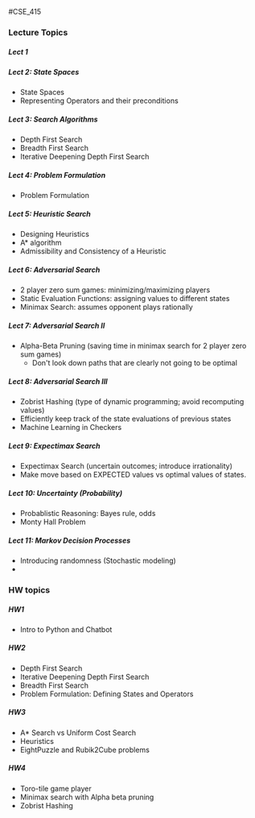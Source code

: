 #CSE_415

### Lecture Topics

##### Lect 1


##### Lect 2: State Spaces
- State Spaces
- Representing Operators and their preconditions

##### Lect 3: Search Algorithms
- Depth First Search
- Breadth First Search 
- Iterative Deepening Depth First Search

##### Lect 4: Problem Formulation
- Problem Formulation


##### Lect 5: Heuristic Search
- Designing Heuristics
- A\* algorithm
- Admissibility and Consistency of a Heuristic


##### Lect 6: Adversarial Search
- 2 player zero sum games: minimizing/maximizing players
- Static Evaluation Functions: assigning values to different states
- Minimax Search: assumes opponent plays rationally

##### Lect 7: Adversarial Search II
- Alpha-Beta Pruning (saving time in minimax search for 2 player zero sum games)
	- Don't look down paths that are clearly not going to be optimal


##### Lect 8: Adversarial Search III
- Zobrist Hashing (type of dynamic programming; avoid recomputing values)
- Efficiently keep track of the state evaluations of previous states
- Machine Learning in Checkers

##### Lect 9: Expectimax Search
- Expectimax Search (uncertain outcomes; introduce irrationality)
- Make move based on EXPECTED values vs optimal values of states.

##### Lect 10: Uncertainty (Probability)
- Probablistic Reasoning: Bayes rule, odds
- Monty Hall Problem

##### Lect 11: Markov Decision Processes
- Introducing randomness (Stochastic modeling)
- 

### HW topics

##### HW1
- Intro to Python and Chatbot

##### HW2
- Depth First Search
- Iterative Deepening Depth First Search
- Breadth First Search
- Problem Formulation: Defining States and Operators

##### HW3
- A\* Search vs Uniform Cost Search
- Heuristics
- EightPuzzle and Rubik2Cube problems

##### HW4
- Toro-tile game player
- Minimax search with Alpha beta pruning
- Zobrist Hashing
